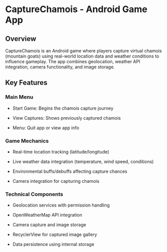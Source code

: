 
# CaptureChamois - Android Game App

## Overview

CaptureChamois is an Android game where players capture virtual chamois (mountain goats) using real-world location data and weather conditions to influence gameplay. The app combines geolocation, weather API integration, camera functionality, and image storage.

## Key Features

### Main Menu

* Start Game: Begins the chamois capture journey

* View Captures: Shows previously captured chamois

* Menu: Quit app or view app info

### Game Mechanics

* Real-time location tracking (latitude/longitude)

* Live weather data integration (temperature, wind speed, conditions)

* Environmental buffs/debuffs affecting capture chances

* Camera integration for capturing chamois

### Technical Components

* Geolocation services with permission handling

* OpenWeatherMap API integration

* Camera capture and image storage

* RecyclerView for captured image gallery

* Data persistence using internal storage